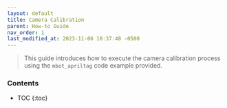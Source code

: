 ```yaml
---
layout: default
title: Camera Calibration
parent: How-to Guide
nav_order: 1
last_modified_at: 2023-11-06 18:37:48 -0500
---
```


> This guide introduces how to execute the camera calibration process using the `mbot_apriltag` code example provided.

### Contents
* TOC
{:toc}

